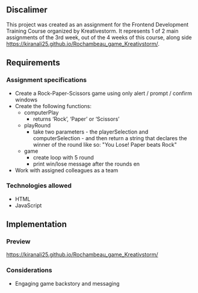 <h2>Discalimer</h2>

This project was created as an assignment for the Frontend Development Training Course organized by Kreativestorm.
It represents 1 of 2 main assignments of the 3rd week, out of the 4 weeks of this course, along side https://kiranali25.github.io/Rochambeau_game_Kreativstorm/.

<h2>Requirements</h2>

<h3>Assignment specifications</h3>

  - Create a Rock-Paper-Scissors game using only alert / prompt / confirm windows
  - Create the following functions:
      - computerPlay
        - returns ‘Rock’, ‘Paper’ or ‘Scissors’
      - playRound
        - take two parameters - the playerSelection and computerSelection - and then return a string that declares the winner of the round like so: "You Lose! Paper beats Rock"
      - game
        - create loop with 5 round
        - print win/lose message after the rounds en
  - Work with assigned colleagues as a team

<h3>Technologies allowed</h3>

  - HTML
  - JavaScript

<h2>Implementation</h2>

<h3>Preview</h3>

https://kiranali25.github.io/Rochambeau_game_Kreativstorm/

<h3>Considerations</h3>

  - Engaging game backstory and messaging
